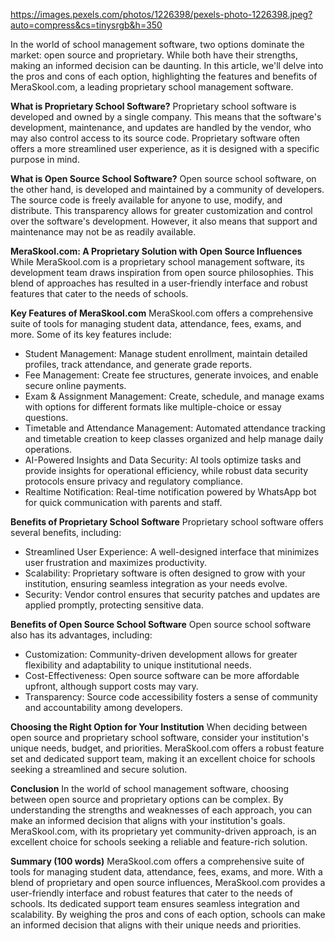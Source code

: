https://images.pexels.com/photos/1226398/pexels-photo-1226398.jpeg?auto=compress&cs=tinysrgb&h=350

In the world of school management software, two options dominate the market: open source and proprietary. While both have their strengths, making an informed decision can be daunting. In this article, we'll delve into the pros and cons of each option, highlighting the features and benefits of MeraSkool.com, a leading proprietary school management software.

**What is Proprietary School Software?**
Proprietary school software is developed and owned by a single company. This means that the software's development, maintenance, and updates are handled by the vendor, who may also control access to its source code. Proprietary software often offers a more streamlined user experience, as it is designed with a specific purpose in mind.

**What is Open Source School Software?**
Open source school software, on the other hand, is developed and maintained by a community of developers. The source code is freely available for anyone to use, modify, and distribute. This transparency allows for greater customization and control over the software's development. However, it also means that support and maintenance may not be as readily available.

**MeraSkool.com: A Proprietary Solution with Open Source Influences**
While MeraSkool.com is a proprietary school management software, its development team draws inspiration from open source philosophies. This blend of approaches has resulted in a user-friendly interface and robust features that cater to the needs of schools.

**Key Features of MeraSkool.com**
MeraSkool.com offers a comprehensive suite of tools for managing student data, attendance, fees, exams, and more. Some of its key features include:
*   Student Management: Manage student enrollment, maintain detailed profiles, track attendance, and generate grade reports.
*   Fee Management: Create fee structures, generate invoices, and enable secure online payments.
*   Exam & Assignment Management: Create, schedule, and manage exams with options for different formats like multiple-choice or essay questions.
*   Timetable and Attendance Management: Automated attendance tracking and timetable creation to keep classes organized and help manage daily operations.
*   AI-Powered Insights and Data Security: AI tools optimize tasks and provide insights for operational efficiency, while robust data security protocols ensure privacy and regulatory compliance.
*   Realtime Notification: Real-time notification powered by WhatsApp bot for quick communication with parents and staff.

**Benefits of Proprietary School Software**
Proprietary school software offers several benefits, including:
*   Streamlined User Experience: A well-designed interface that minimizes user frustration and maximizes productivity.
*   Scalability: Proprietary software is often designed to grow with your institution, ensuring seamless integration as your needs evolve.
*   Security: Vendor control ensures that security patches and updates are applied promptly, protecting sensitive data.

**Benefits of Open Source School Software**
Open source school software also has its advantages, including:
*   Customization: Community-driven development allows for greater flexibility and adaptability to unique institutional needs.
*   Cost-Effectiveness: Open source software can be more affordable upfront, although support costs may vary.
*   Transparency: Source code accessibility fosters a sense of community and accountability among developers.

**Choosing the Right Option for Your Institution**
When deciding between open source and proprietary school software, consider your institution's unique needs, budget, and priorities. MeraSkool.com offers a robust feature set and dedicated support team, making it an excellent choice for schools seeking a streamlined and secure solution.

**Conclusion**
In the world of school management software, choosing between open source and proprietary options can be complex. By understanding the strengths and weaknesses of each approach, you can make an informed decision that aligns with your institution's goals. MeraSkool.com, with its proprietary yet community-driven approach, is an excellent choice for schools seeking a reliable and feature-rich solution.

**Summary (100 words)**
MeraSkool.com offers a comprehensive suite of tools for managing student data, attendance, fees, exams, and more. With a blend of proprietary and open source influences, MeraSkool.com provides a user-friendly interface and robust features that cater to the needs of schools. Its dedicated support team ensures seamless integration and scalability. By weighing the pros and cons of each option, schools can make an informed decision that aligns with their unique needs and priorities.


